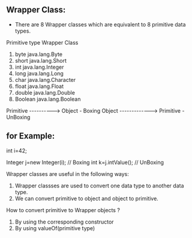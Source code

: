 Wrapper Class:
--------------
- There are 8 Wrapper classes which are equivalent to 8 primitive data types.

Primitive type                                Wrapper Class
1. byte                                       java.lang.Byte
2. short                                      java.lang.Short
3. int                                        java.lang.Integer
4. long                                       java.lang.Long
5. char                                       java.lang.Character
6. float                                      java.lang.Float
7. double                                     java.lang.Double
8. Boolean                                    java.lang.Boolean


Primitive ----------> Object - Boxing
Object -------------> Primitive - UnBoxing

for Example:
------------
int i=42;

Integer j=new Integer(i); // Boxing
int k=j.intValue(); // UnBoxing

Wrapper classes are useful in the following ways:
1. Wrapper classses are used to convert one data type to another data type.
2. We can convert primitive to object and object to primitive.

How to convert primitive to Wrapper objects ?
1. By using the corresponding constructor
2. By using valueOf(primitive type)
